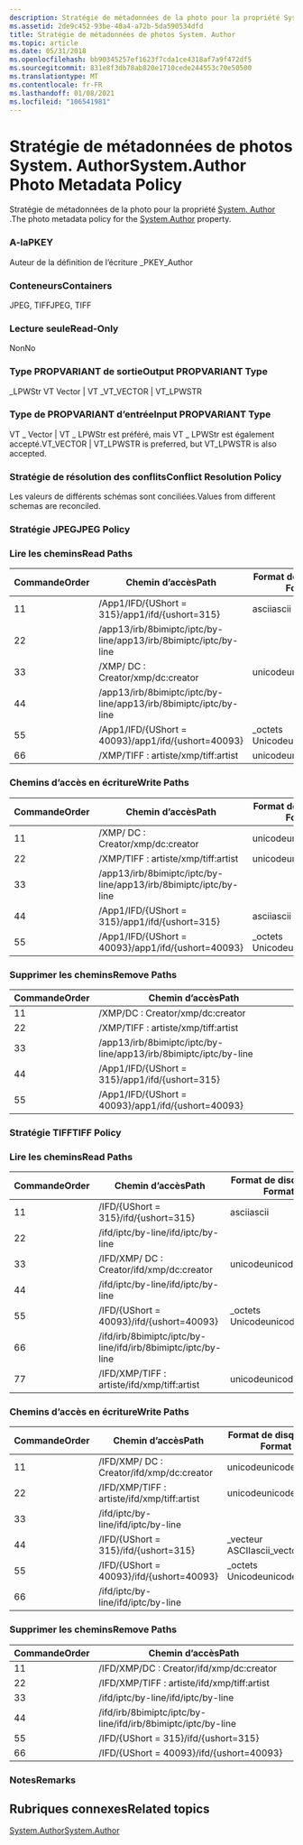 ```yaml
---
description: Stratégie de métadonnées de la photo pour la propriété System. Author.
ms.assetid: 2de9c452-93be-40a4-a72b-5da590534dfd
title: Stratégie de métadonnées de photos System. Author
ms.topic: article
ms.date: 05/31/2018
ms.openlocfilehash: bb90345257ef1623f7cda1ce4318af7a9f472df5
ms.sourcegitcommit: 831e8f3db78ab820e1710cede244553c70e50500
ms.translationtype: MT
ms.contentlocale: fr-FR
ms.lasthandoff: 01/08/2021
ms.locfileid: "106541981"
---
```

# <a name="systemauthor-photo-metadata-policy"></a><span data-ttu-id="13e5a-103">Stratégie de métadonnées de photos System. Author</span><span class="sxs-lookup"><span data-stu-id="13e5a-103">System.Author Photo Metadata Policy</span></span>

<span data-ttu-id="13e5a-104">Stratégie de métadonnées de la photo pour la propriété [System. Author](../properties/props-system-author.md) .</span><span class="sxs-lookup"><span data-stu-id="13e5a-104">The photo metadata policy for the [System.Author](../properties/props-system-author.md) property.</span></span>

### <a name="pkey"></a><span data-ttu-id="13e5a-105">A-la</span><span class="sxs-lookup"><span data-stu-id="13e5a-105">PKEY</span></span>

<span data-ttu-id="13e5a-106">Auteur de la définition de l’écriture \_</span><span class="sxs-lookup"><span data-stu-id="13e5a-106">PKEY\_Author</span></span>

### <a name="containers"></a><span data-ttu-id="13e5a-107">Conteneurs</span><span class="sxs-lookup"><span data-stu-id="13e5a-107">Containers</span></span>

<span data-ttu-id="13e5a-108">JPEG, TIFF</span><span class="sxs-lookup"><span data-stu-id="13e5a-108">JPEG, TIFF</span></span>

### <a name="read-only"></a><span data-ttu-id="13e5a-109">Lecture seule</span><span class="sxs-lookup"><span data-stu-id="13e5a-109">Read-Only</span></span>

<span data-ttu-id="13e5a-110">Non</span><span class="sxs-lookup"><span data-stu-id="13e5a-110">No</span></span>

### <a name="output-propvariant-type"></a><span data-ttu-id="13e5a-111">Type PROPVARIANT de sortie</span><span class="sxs-lookup"><span data-stu-id="13e5a-111">Output PROPVARIANT Type</span></span>

<span data-ttu-id="13e5a-112">\_LPWStr VT Vector \| VT \_</span><span class="sxs-lookup"><span data-stu-id="13e5a-112">VT\_VECTOR \| VT\_LPWSTR</span></span>

### <a name="input-propvariant-type"></a><span data-ttu-id="13e5a-113">Type de PROPVARIANT d’entrée</span><span class="sxs-lookup"><span data-stu-id="13e5a-113">Input PROPVARIANT Type</span></span>

<span data-ttu-id="13e5a-114">VT \_ Vector \| VT \_ LPWStr est préféré, mais VT \_ LPWStr est également accepté.</span><span class="sxs-lookup"><span data-stu-id="13e5a-114">VT\_VECTOR \| VT\_LPWSTR is preferred, but VT\_LPWSTR is also accepted.</span></span>

### <a name="conflict-resolution-policy"></a><span data-ttu-id="13e5a-115">Stratégie de résolution des conflits</span><span class="sxs-lookup"><span data-stu-id="13e5a-115">Conflict Resolution Policy</span></span>

<span data-ttu-id="13e5a-116">Les valeurs de différents schémas sont conciliées.</span><span class="sxs-lookup"><span data-stu-id="13e5a-116">Values from different schemas are reconciled.</span></span>

### <a name="jpeg-policy"></a><span data-ttu-id="13e5a-117">Stratégie JPEG</span><span class="sxs-lookup"><span data-stu-id="13e5a-117">JPEG Policy</span></span>

### <a name="read-paths"></a><span data-ttu-id="13e5a-118">Lire les chemins</span><span class="sxs-lookup"><span data-stu-id="13e5a-118">Read Paths</span></span>



| <span data-ttu-id="13e5a-119">Commande</span><span class="sxs-lookup"><span data-stu-id="13e5a-119">Order</span></span> | <span data-ttu-id="13e5a-120">Chemin d’accès</span><span class="sxs-lookup"><span data-stu-id="13e5a-120">Path</span></span>                             | <span data-ttu-id="13e5a-121">Format de disque</span><span class="sxs-lookup"><span data-stu-id="13e5a-121">Disk Format</span></span>    |
|-------|----------------------------------|----------------|
| <span data-ttu-id="13e5a-122">1</span><span class="sxs-lookup"><span data-stu-id="13e5a-122">1</span></span>     | <span data-ttu-id="13e5a-123">/App1/IFD/{UShort = 315}</span><span class="sxs-lookup"><span data-stu-id="13e5a-123">/app1/ifd/{ushort=315}</span></span>           | <span data-ttu-id="13e5a-124">ascii</span><span class="sxs-lookup"><span data-stu-id="13e5a-124">ascii</span></span>          |
| <span data-ttu-id="13e5a-125">2</span><span class="sxs-lookup"><span data-stu-id="13e5a-125">2</span></span>     | <span data-ttu-id="13e5a-126">/app13/irb/8bimiptc/iptc/by-line</span><span class="sxs-lookup"><span data-stu-id="13e5a-126">/app13/irb/8bimiptc/iptc/by-line</span></span> |                |
| <span data-ttu-id="13e5a-127">3</span><span class="sxs-lookup"><span data-stu-id="13e5a-127">3</span></span>     | <span data-ttu-id="13e5a-128">/XMP/ <xmpseq> DC : Creator</span><span class="sxs-lookup"><span data-stu-id="13e5a-128">/xmp/<xmpseq>dc:creator</span></span>    | <span data-ttu-id="13e5a-129">unicode</span><span class="sxs-lookup"><span data-stu-id="13e5a-129">unicode</span></span>        |
| <span data-ttu-id="13e5a-130">4</span><span class="sxs-lookup"><span data-stu-id="13e5a-130">4</span></span>     | <span data-ttu-id="13e5a-131">/app13/irb/8bimiptc/iptc/by-line</span><span class="sxs-lookup"><span data-stu-id="13e5a-131">/app13/irb/8bimiptc/iptc/by-line</span></span> |                |
| <span data-ttu-id="13e5a-132">5</span><span class="sxs-lookup"><span data-stu-id="13e5a-132">5</span></span>     | <span data-ttu-id="13e5a-133">/App1/IFD/{UShort = 40093}</span><span class="sxs-lookup"><span data-stu-id="13e5a-133">/app1/ifd/{ushort=40093}</span></span>         | <span data-ttu-id="13e5a-134">\_octets Unicode</span><span class="sxs-lookup"><span data-stu-id="13e5a-134">unicode\_bytes</span></span> |
| <span data-ttu-id="13e5a-135">6</span><span class="sxs-lookup"><span data-stu-id="13e5a-135">6</span></span>     | <span data-ttu-id="13e5a-136">/XMP/TIFF : artiste</span><span class="sxs-lookup"><span data-stu-id="13e5a-136">/xmp/tiff:artist</span></span>                 | <span data-ttu-id="13e5a-137">unicode</span><span class="sxs-lookup"><span data-stu-id="13e5a-137">unicode</span></span>        |



 

### <a name="write-paths"></a><span data-ttu-id="13e5a-138">Chemins d’accès en écriture</span><span class="sxs-lookup"><span data-stu-id="13e5a-138">Write Paths</span></span>



| <span data-ttu-id="13e5a-139">Commande</span><span class="sxs-lookup"><span data-stu-id="13e5a-139">Order</span></span> | <span data-ttu-id="13e5a-140">Chemin d’accès</span><span class="sxs-lookup"><span data-stu-id="13e5a-140">Path</span></span>                             | <span data-ttu-id="13e5a-141">Format de disque</span><span class="sxs-lookup"><span data-stu-id="13e5a-141">Disk Format</span></span>    |
|-------|----------------------------------|----------------|
| <span data-ttu-id="13e5a-142">1</span><span class="sxs-lookup"><span data-stu-id="13e5a-142">1</span></span>     | <span data-ttu-id="13e5a-143">/XMP/ <xmpseq> DC : Creator</span><span class="sxs-lookup"><span data-stu-id="13e5a-143">/xmp/<xmpseq>dc:creator</span></span>    | <span data-ttu-id="13e5a-144">unicode</span><span class="sxs-lookup"><span data-stu-id="13e5a-144">unicode</span></span>        |
| <span data-ttu-id="13e5a-145">2</span><span class="sxs-lookup"><span data-stu-id="13e5a-145">2</span></span>     | <span data-ttu-id="13e5a-146">/XMP/TIFF : artiste</span><span class="sxs-lookup"><span data-stu-id="13e5a-146">/xmp/tiff:artist</span></span>                 | <span data-ttu-id="13e5a-147">unicode</span><span class="sxs-lookup"><span data-stu-id="13e5a-147">unicode</span></span>        |
| <span data-ttu-id="13e5a-148">3</span><span class="sxs-lookup"><span data-stu-id="13e5a-148">3</span></span>     | <span data-ttu-id="13e5a-149">/app13/irb/8bimiptc/iptc/by-line</span><span class="sxs-lookup"><span data-stu-id="13e5a-149">/app13/irb/8bimiptc/iptc/by-line</span></span> |                |
| <span data-ttu-id="13e5a-150">4</span><span class="sxs-lookup"><span data-stu-id="13e5a-150">4</span></span>     | <span data-ttu-id="13e5a-151">/App1/IFD/{UShort = 315}</span><span class="sxs-lookup"><span data-stu-id="13e5a-151">/app1/ifd/{ushort=315}</span></span>           | <span data-ttu-id="13e5a-152">ascii</span><span class="sxs-lookup"><span data-stu-id="13e5a-152">ascii</span></span>          |
| <span data-ttu-id="13e5a-153">5</span><span class="sxs-lookup"><span data-stu-id="13e5a-153">5</span></span>     | <span data-ttu-id="13e5a-154">/App1/IFD/{UShort = 40093}</span><span class="sxs-lookup"><span data-stu-id="13e5a-154">/app1/ifd/{ushort=40093}</span></span>         | <span data-ttu-id="13e5a-155">\_octets Unicode</span><span class="sxs-lookup"><span data-stu-id="13e5a-155">unicode\_bytes</span></span> |



 

### <a name="remove-paths"></a><span data-ttu-id="13e5a-156">Supprimer les chemins</span><span class="sxs-lookup"><span data-stu-id="13e5a-156">Remove Paths</span></span>



| <span data-ttu-id="13e5a-157">Commande</span><span class="sxs-lookup"><span data-stu-id="13e5a-157">Order</span></span> | <span data-ttu-id="13e5a-158">Chemin d’accès</span><span class="sxs-lookup"><span data-stu-id="13e5a-158">Path</span></span>                             |
|-------|----------------------------------|
| <span data-ttu-id="13e5a-159">1</span><span class="sxs-lookup"><span data-stu-id="13e5a-159">1</span></span>     | <span data-ttu-id="13e5a-160">/XMP/DC : Creator</span><span class="sxs-lookup"><span data-stu-id="13e5a-160">/xmp/dc:creator</span></span>                  |
| <span data-ttu-id="13e5a-161">2</span><span class="sxs-lookup"><span data-stu-id="13e5a-161">2</span></span>     | <span data-ttu-id="13e5a-162">/XMP/TIFF : artiste</span><span class="sxs-lookup"><span data-stu-id="13e5a-162">/xmp/tiff:artist</span></span>                 |
| <span data-ttu-id="13e5a-163">3</span><span class="sxs-lookup"><span data-stu-id="13e5a-163">3</span></span>     | <span data-ttu-id="13e5a-164">/app13/irb/8bimiptc/iptc/by-line</span><span class="sxs-lookup"><span data-stu-id="13e5a-164">/app13/irb/8bimiptc/iptc/by-line</span></span> |
| <span data-ttu-id="13e5a-165">4</span><span class="sxs-lookup"><span data-stu-id="13e5a-165">4</span></span>     | <span data-ttu-id="13e5a-166">/App1/IFD/{UShort = 315}</span><span class="sxs-lookup"><span data-stu-id="13e5a-166">/app1/ifd/{ushort=315}</span></span>           |
| <span data-ttu-id="13e5a-167">5</span><span class="sxs-lookup"><span data-stu-id="13e5a-167">5</span></span>     | <span data-ttu-id="13e5a-168">/App1/IFD/{UShort = 40093}</span><span class="sxs-lookup"><span data-stu-id="13e5a-168">/app1/ifd/{ushort=40093}</span></span>         |



 

### <a name="tiff-policy"></a><span data-ttu-id="13e5a-169">Stratégie TIFF</span><span class="sxs-lookup"><span data-stu-id="13e5a-169">TIFF Policy</span></span>

### <a name="read-paths"></a><span data-ttu-id="13e5a-170">Lire les chemins</span><span class="sxs-lookup"><span data-stu-id="13e5a-170">Read Paths</span></span>



| <span data-ttu-id="13e5a-171">Commande</span><span class="sxs-lookup"><span data-stu-id="13e5a-171">Order</span></span> | <span data-ttu-id="13e5a-172">Chemin d’accès</span><span class="sxs-lookup"><span data-stu-id="13e5a-172">Path</span></span>                              | <span data-ttu-id="13e5a-173">Format de disque</span><span class="sxs-lookup"><span data-stu-id="13e5a-173">Disk Format</span></span>    |
|-------|-----------------------------------|----------------|
| <span data-ttu-id="13e5a-174">1</span><span class="sxs-lookup"><span data-stu-id="13e5a-174">1</span></span>     | <span data-ttu-id="13e5a-175">/IFD/{UShort = 315}</span><span class="sxs-lookup"><span data-stu-id="13e5a-175">/ifd/{ushort=315}</span></span>                 | <span data-ttu-id="13e5a-176">ascii</span><span class="sxs-lookup"><span data-stu-id="13e5a-176">ascii</span></span>          |
| <span data-ttu-id="13e5a-177">2</span><span class="sxs-lookup"><span data-stu-id="13e5a-177">2</span></span>     | <span data-ttu-id="13e5a-178">/ifd/iptc/by-line</span><span class="sxs-lookup"><span data-stu-id="13e5a-178">/ifd/iptc/by-line</span></span>                 |                |
| <span data-ttu-id="13e5a-179">3</span><span class="sxs-lookup"><span data-stu-id="13e5a-179">3</span></span>     | <span data-ttu-id="13e5a-180">/IFD/XMP/ <xmpseq> DC : Creator</span><span class="sxs-lookup"><span data-stu-id="13e5a-180">/ifd/xmp/<xmpseq>dc:creator</span></span> | <span data-ttu-id="13e5a-181">unicode</span><span class="sxs-lookup"><span data-stu-id="13e5a-181">unicode</span></span>        |
| <span data-ttu-id="13e5a-182">4</span><span class="sxs-lookup"><span data-stu-id="13e5a-182">4</span></span>     | <span data-ttu-id="13e5a-183">/ifd/iptc/by-line</span><span class="sxs-lookup"><span data-stu-id="13e5a-183">/ifd/iptc/by-line</span></span>                 |                |
| <span data-ttu-id="13e5a-184">5</span><span class="sxs-lookup"><span data-stu-id="13e5a-184">5</span></span>     | <span data-ttu-id="13e5a-185">/IFD/{UShort = 40093}</span><span class="sxs-lookup"><span data-stu-id="13e5a-185">/ifd/{ushort=40093}</span></span>               | <span data-ttu-id="13e5a-186">\_octets Unicode</span><span class="sxs-lookup"><span data-stu-id="13e5a-186">unicode\_bytes</span></span> |
| <span data-ttu-id="13e5a-187">6</span><span class="sxs-lookup"><span data-stu-id="13e5a-187">6</span></span>     | <span data-ttu-id="13e5a-188">/ifd/irb/8bimiptc/iptc/by-line</span><span class="sxs-lookup"><span data-stu-id="13e5a-188">/ifd/irb/8bimiptc/iptc/by-line</span></span>    |                |
| <span data-ttu-id="13e5a-189">7</span><span class="sxs-lookup"><span data-stu-id="13e5a-189">7</span></span>     | <span data-ttu-id="13e5a-190">/IFD/XMP/TIFF : artiste</span><span class="sxs-lookup"><span data-stu-id="13e5a-190">/ifd/xmp/tiff:artist</span></span>              | <span data-ttu-id="13e5a-191">unicode</span><span class="sxs-lookup"><span data-stu-id="13e5a-191">unicode</span></span>        |



 

### <a name="write-paths"></a><span data-ttu-id="13e5a-192">Chemins d’accès en écriture</span><span class="sxs-lookup"><span data-stu-id="13e5a-192">Write Paths</span></span>



| <span data-ttu-id="13e5a-193">Commande</span><span class="sxs-lookup"><span data-stu-id="13e5a-193">Order</span></span> | <span data-ttu-id="13e5a-194">Chemin d’accès</span><span class="sxs-lookup"><span data-stu-id="13e5a-194">Path</span></span>                              | <span data-ttu-id="13e5a-195">Format de disque</span><span class="sxs-lookup"><span data-stu-id="13e5a-195">Disk Format</span></span>    |
|-------|-----------------------------------|----------------|
| <span data-ttu-id="13e5a-196">1</span><span class="sxs-lookup"><span data-stu-id="13e5a-196">1</span></span>     | <span data-ttu-id="13e5a-197">/IFD/XMP/ <xmpseq> DC : Creator</span><span class="sxs-lookup"><span data-stu-id="13e5a-197">/ifd/xmp/<xmpseq>dc:creator</span></span> | <span data-ttu-id="13e5a-198">unicode</span><span class="sxs-lookup"><span data-stu-id="13e5a-198">unicode</span></span>        |
| <span data-ttu-id="13e5a-199">2</span><span class="sxs-lookup"><span data-stu-id="13e5a-199">2</span></span>     | <span data-ttu-id="13e5a-200">/IFD/XMP/TIFF : artiste</span><span class="sxs-lookup"><span data-stu-id="13e5a-200">/ifd/xmp/tiff:artist</span></span>              | <span data-ttu-id="13e5a-201">unicode</span><span class="sxs-lookup"><span data-stu-id="13e5a-201">unicode</span></span>        |
| <span data-ttu-id="13e5a-202">3</span><span class="sxs-lookup"><span data-stu-id="13e5a-202">3</span></span>     | <span data-ttu-id="13e5a-203">/ifd/iptc/by-line</span><span class="sxs-lookup"><span data-stu-id="13e5a-203">/ifd/iptc/by-line</span></span>                 |                |
| <span data-ttu-id="13e5a-204">4</span><span class="sxs-lookup"><span data-stu-id="13e5a-204">4</span></span>     | <span data-ttu-id="13e5a-205">/IFD/{UShort = 315}</span><span class="sxs-lookup"><span data-stu-id="13e5a-205">/ifd/{ushort=315}</span></span>                 | <span data-ttu-id="13e5a-206">\_vecteur ASCII</span><span class="sxs-lookup"><span data-stu-id="13e5a-206">ascii\_vector</span></span>  |
| <span data-ttu-id="13e5a-207">5</span><span class="sxs-lookup"><span data-stu-id="13e5a-207">5</span></span>     | <span data-ttu-id="13e5a-208">/IFD/{UShort = 40093}</span><span class="sxs-lookup"><span data-stu-id="13e5a-208">/ifd/{ushort=40093}</span></span>               | <span data-ttu-id="13e5a-209">\_octets Unicode</span><span class="sxs-lookup"><span data-stu-id="13e5a-209">unicode\_bytes</span></span> |
| <span data-ttu-id="13e5a-210">6</span><span class="sxs-lookup"><span data-stu-id="13e5a-210">6</span></span>     | <span data-ttu-id="13e5a-211">/ifd/iptc/by-line</span><span class="sxs-lookup"><span data-stu-id="13e5a-211">/ifd/iptc/by-line</span></span>                 |                |



 

### <a name="remove-paths"></a><span data-ttu-id="13e5a-212">Supprimer les chemins</span><span class="sxs-lookup"><span data-stu-id="13e5a-212">Remove Paths</span></span>



| <span data-ttu-id="13e5a-213">Commande</span><span class="sxs-lookup"><span data-stu-id="13e5a-213">Order</span></span> | <span data-ttu-id="13e5a-214">Chemin d’accès</span><span class="sxs-lookup"><span data-stu-id="13e5a-214">Path</span></span>                           |
|-------|--------------------------------|
| <span data-ttu-id="13e5a-215">1</span><span class="sxs-lookup"><span data-stu-id="13e5a-215">1</span></span>     | <span data-ttu-id="13e5a-216">/IFD/XMP/DC : Creator</span><span class="sxs-lookup"><span data-stu-id="13e5a-216">/ifd/xmp/dc:creator</span></span>            |
| <span data-ttu-id="13e5a-217">2</span><span class="sxs-lookup"><span data-stu-id="13e5a-217">2</span></span>     | <span data-ttu-id="13e5a-218">/IFD/XMP/TIFF : artiste</span><span class="sxs-lookup"><span data-stu-id="13e5a-218">/ifd/xmp/tiff:artist</span></span>           |
| <span data-ttu-id="13e5a-219">3</span><span class="sxs-lookup"><span data-stu-id="13e5a-219">3</span></span>     | <span data-ttu-id="13e5a-220">/ifd/iptc/by-line</span><span class="sxs-lookup"><span data-stu-id="13e5a-220">/ifd/iptc/by-line</span></span>              |
| <span data-ttu-id="13e5a-221">4</span><span class="sxs-lookup"><span data-stu-id="13e5a-221">4</span></span>     | <span data-ttu-id="13e5a-222">/ifd/irb/8bimiptc/iptc/by-line</span><span class="sxs-lookup"><span data-stu-id="13e5a-222">/ifd/irb/8bimiptc/iptc/by-line</span></span> |
| <span data-ttu-id="13e5a-223">5</span><span class="sxs-lookup"><span data-stu-id="13e5a-223">5</span></span>     | <span data-ttu-id="13e5a-224">/IFD/{UShort = 315}</span><span class="sxs-lookup"><span data-stu-id="13e5a-224">/ifd/{ushort=315}</span></span>              |
| <span data-ttu-id="13e5a-225">6</span><span class="sxs-lookup"><span data-stu-id="13e5a-225">6</span></span>     | <span data-ttu-id="13e5a-226">/IFD/{UShort = 40093}</span><span class="sxs-lookup"><span data-stu-id="13e5a-226">/ifd/{ushort=40093}</span></span>            |



 

### <a name="remarks"></a><span data-ttu-id="13e5a-227">Notes</span><span class="sxs-lookup"><span data-stu-id="13e5a-227">Remarks</span></span>

## <a name="related-topics"></a><span data-ttu-id="13e5a-228">Rubriques connexes</span><span class="sxs-lookup"><span data-stu-id="13e5a-228">Related topics</span></span>

<dl> <dt>

[<span data-ttu-id="13e5a-229">System.Author</span><span class="sxs-lookup"><span data-stu-id="13e5a-229">System.Author</span></span>](../properties/props-system-author.md)
</dt> </dl>

 

 

